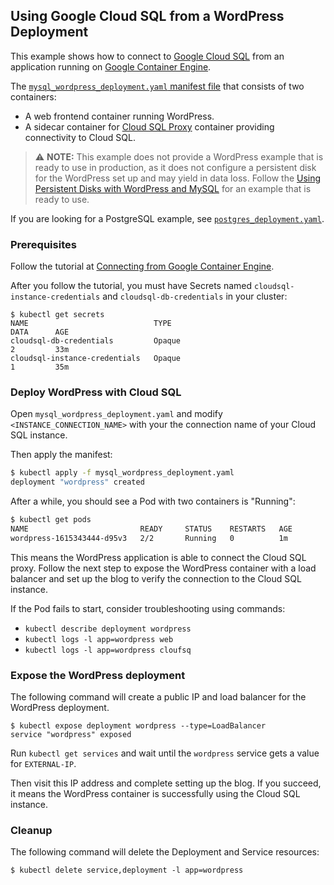 ## Using Google Cloud SQL from a WordPress Deployment

This example shows how to connect to
[Google Cloud SQL](https://cloud.google.com/sql/docs/) from an application
running on [Google Container Engine](https://cloud.google.com/container-engine).

The [`mysql_wordpress_deployment.yaml` manifest file](mysql_wordpress_deployment.yaml)
that consists of two containers:

- A web frontend container running WordPress.
- A sidecar container for
  [Cloud SQL Proxy](https://github.com/GoogleCloudPlatform/cloudsql-proxy/)
  container providing connectivity to Cloud SQL.

> :warning: **NOTE:** This example does not provide a WordPress example that is
ready to use in production, as it does not configure a persistent disk for the
WordPress set up and may yield in data loss.
> Follow the [Using Persistent Disks with WordPress and
MySQL](https://cloud.google.com/container-engine/docs/tutorials/persistent-disk) for an example that is ready to use.

If you are looking for a PostgreSQL example, see [`postgres_deployment.yaml`](postgres_deployment.yaml).

### Prerequisites

Follow the tutorial at [Connecting from Google Container
Engine](https://cloud.google.com/sql/docs/mysql/connect-container-engine).

After you follow the tutorial, you must have Secrets named
`cloudsql-instance-credentials` and `cloudsql-db-credentials` in your cluster:

```
$ kubectl get secrets
NAME                            TYPE                                  DATA      AGE
cloudsql-db-credentials         Opaque                                2         33m
cloudsql-instance-credentials   Opaque                                1         35m
```

### Deploy WordPress with Cloud SQL

Open `mysql_wordpress_deployment.yaml` and modify `<INSTANCE_CONNECTION_NAME>` with
your the connection name of your Cloud SQL instance.

Then apply the manifest:

```sh
$ kubectl apply -f mysql_wordpress_deployment.yaml
deployment "wordpress" created
```

After a while, you should see a Pod with two containers is "Running":

```sh
$ kubectl get pods
NAME                         READY     STATUS    RESTARTS   AGE
wordpress-1615343444-d95v3   2/2       Running   0          1m
```

This means the WordPress application is able to connect the Cloud SQL proxy.
Follow the next step to expose the WordPress container with a load balancer and
set up the blog to verify the connection to the Cloud SQL instance.

If the Pod fails to start, consider troubleshooting using commands:
- `kubectl describe deployment wordpress`
- `kubectl logs -l app=wordpress web`
- `kubectl logs -l app=wordpress cloufsq`


### Expose the WordPress deployment

The following command will create a public IP and load balancer for the
WordPress deployment.

```
$ kubectl expose deployment wordpress --type=LoadBalancer
service "wordpress" exposed
```

Run `kubectl get services` and wait until the `wordpress` service gets a value
for `EXTERNAL-IP`.

Then visit this IP address and complete setting up the blog. If you succeed,
it means the WordPress container is successfully using the Cloud SQL instance.

### Cleanup

The following command will delete the Deployment and Service resources:

```
$ kubectl delete service,deployment -l app=wordpress
```
